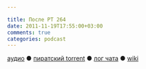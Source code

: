 ```yaml
---

title: После РТ 264
date: 2011-11-19T17:55:00+03:00
comments: true
categories: podcast
---
```

[аудио](http://cdn.radio-t.com/rt264post.mp3) ● [пиратский torrent](http://pirates.radio-t.com/torrents/rt264post.mp3.torrent) ● [лог чата](http://chat.radio-t.com/logs/radio-t-264.html) ● [wiki](http://wiki.radio-t.com/%D0%9F%D0%BE%D1%81%D0%BB%D0%B5_%D0%A0%D0%A2_264)<audio src="http://cdn.radio-t.com/rt264post.mp3" preload="none">
